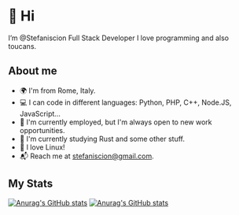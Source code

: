 # 👋 Hi

I’m @Stefaniscion Full Stack Developer 
I love programming and also toucans.

## About me

- 🌍 I'm from Rome, Italy.
- 💻 I can code in different languages: Python, PHP, C++, Node.JS, JavaScript...
- 💼 I'm currently employed, but I'm always open to new work opportunities.
- 🌱 I'm currently studying Rust and some other stuff.
- 🐧 I love Linux!
- 📬 Reach me at stefaniscion@gmail.com.

## My Stats
<!-- GitHub Stats -->
[![Anurag's GitHub stats](https://github-readme-stats.vercel.app/api?username=stefaniscion&theme=dark&layout=compact&bg_color=00000000&hide_border=true)](https://github.com/anuraghazra/github-readme-stats)
[![Anurag's GitHub stats](https://github-readme-stats.vercel.app/api/top-langs/?username=stefaniscion&theme=dark&layout=compact&exclude_repo=hello-rust&bg_color=00000000&hide_border=true)](https://github.com/anuraghazra/github-readme-stats)
